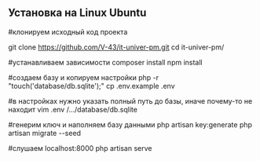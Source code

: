 <h2>Установка на Linux Ubuntu</h2>

#клонируем исходный код проекта

git clone https://github.com/V-43/it-univer-pm.git
cd it-univer-pm/

#устанавливаем зависимости
composer install
npm install

#создаем базу и копируем настройки
php -r "touch('database/db.sqlite');"
cp .env.example .env

#в настройках нужно указать полный путь до базы, иначе почему-то не находит
vim .env /.../database/db.sqlite

#генерим ключ и наполняем базу данными
php artisan key:generate
php artisan migrate --seed

#слушаем localhost:8000
php artisan serve
